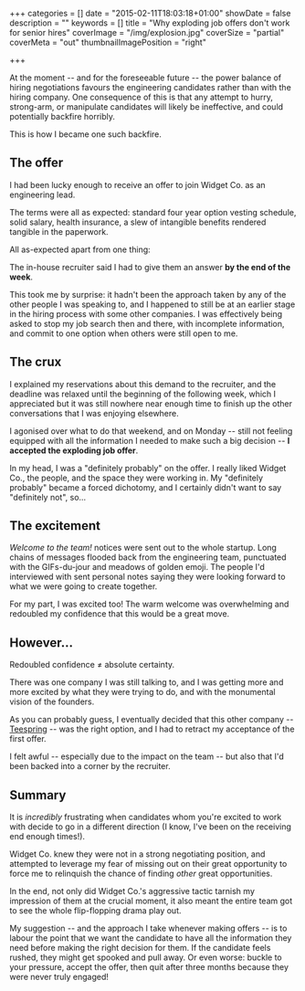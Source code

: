 +++
categories = []
date = "2015-02-11T18:03:18+01:00"
showDate = false
description = ""
keywords = []
title = "Why exploding job offers don't work for senior hires"
coverImage = "/img/explosion.jpg"
coverSize = "partial"
coverMeta = "out"
thumbnailImagePosition = "right"

+++

At the moment -- and for the foreseeable future -- the power balance of hiring
negotiations favours the engineering candidates rather than with the hiring
company. One consequence of this is that any attempt to hurry, strong-arm, or
manipulate candidates will likely be ineffective, and could potentially
backfire horribly.

This is how I became one such backfire.

<!--more-->

## The offer

I had been lucky enough to receive an offer to join Widget Co. as an
engineering lead.

The terms were all as expected: standard four year option vesting schedule,
solid salary, health insurance, a slew of intangible benefits rendered tangible
in the paperwork.

All as-expected apart from one thing:

The in-house recruiter said I had to give them an answer **by the end of the
week**.

This took me by surprise: it hadn't been the approach taken by any of the other
people I was speaking to, and I happened to still be at an earlier stage in the
hiring process with some other companies. I was effectively being asked to stop
my job search then and there, with incomplete information, and commit to one
option when others were still open to me.

## The crux

I explained my reservations about this demand to the recruiter, and the
deadline was relaxed until the beginning of the following week, which I
appreciated but it was still nowhere near enough time to finish up the other
conversations that I was enjoying elsewhere.

I agonised over what to do that weekend, and on Monday -- still not feeling
equipped with all the information I needed to make such a big decision -- **I
accepted the exploding job offer**.

In my head, I was a "definitely probably" on the offer. I really liked Widget
Co., the people, and the space they were working in. My "definitely probably"
became a forced dichotomy, and I certainly didn't want to say "definitely not",
so…

## The excitement

_Welcome to the team!_ notices were sent out to the whole startup. Long chains
of messages flooded back from the engineering team, punctuated with the
GIFs-du-jour and meadows of golden emoji. The people I'd interviewed with sent
personal notes saying they were looking forward to what we were going to create
together.

For my part, I was excited too! The warm welcome was overwhelming and redoubled
my confidence that this would be a great move.

## However…

Redoubled confidence &ne; absolute certainty.

There was one company I was still talking to, and I was getting more and more
excited by what they were trying to do, and with the monumental vision of the
founders.

As you can probably guess, I eventually decided that this other company --
[Teespring](https://teespring.com) -- was the right option, and I had to
retract my acceptance of the first offer.

I felt awful -- especially due to the impact on the team -- but also that I'd
been backed into a corner by the recruiter.

## Summary

It is _incredibly_ frustrating when candidates whom you're excited to work with
decide to go in a different direction (I know, I've been on the receiving end
enough times!).

Widget Co. knew they were not in a strong negotiating position, and attempted
to leverage my fear of missing out on their great opportunity to force me to
relinquish the chance of finding _other_ great opportunities.

In the end, not only did Widget Co.'s aggressive tactic tarnish my impression
of them at the crucial moment, it also meant the entire team got to see the
whole flip-flopping drama play out.

My suggestion -- and the approach I take whenever making offers -- is to labour
the point that we want the candidate to have all the information they need
before making the right decision for them. If the candidate feels rushed, they
might get spooked and pull away. Or even worse: buckle to your pressure, accept
the offer, then quit after three months because they were never truly engaged!
